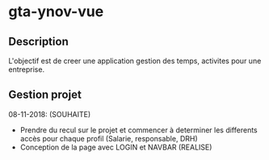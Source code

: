 # gta-ynov-vue

## Description
L'objectif est de creer une application gestion des temps, activites pour une entreprise.

## Gestion projet
08-11-2018:
(SOUHAITE)
- Prendre du recul sur le projet et commencer à determiner les differents accès pour chaque profil (Salarie, responsable, DRH)
- Conception de la page avec LOGIN et NAVBAR
(REALISE)
